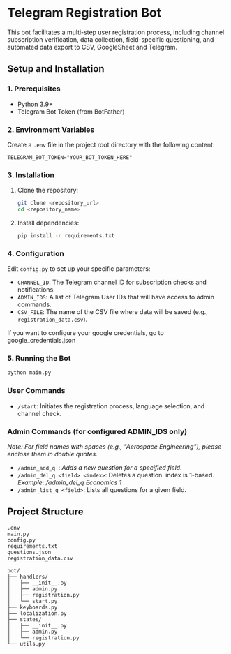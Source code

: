 # Telegram Registration Bot

This bot facilitates a multi-step user registration process, including channel subscription verification, data collection, field-specific questioning, and automated data export to CSV, GoogleSheet and Telegram.

## Setup and Installation

### 1. Prerequisites

-   Python 3.9+
-   Telegram Bot Token (from BotFather)

### 2. Environment Variables

Create a `.env` file in the project root directory with the following content:

```env
TELEGRAM_BOT_TOKEN="YOUR_BOT_TOKEN_HERE"
```

### 3. Installation

1.  Clone the repository:
    ```bash
    git clone <repository_url>
    cd <repository_name>
    ```
2.  Install dependencies:
    ```bash
    pip install -r requirements.txt
    ```

### 4. Configuration

Edit `config.py` to set up your specific parameters:

-   `CHANNEL_ID`: The Telegram channel ID for subscription checks and notifications.
-   `ADMIN_IDS`: A list of Telegram User IDs that will have access to admin commands.
-   `CSV_FILE`: The name of the CSV file where data will be saved (e.g., `registration_data.csv`).

If you want to configure your google credentials, go to google_credentials.json

### 5. Running the Bot

```bash
python main.py
```

### User Commands

-   `/start`: Initiates the registration process, language selection, and channel check.

### Admin Commands (for configured ADMIN_IDS only)

*Note: For field names with spaces (e.g., "Aerospace Engineering"), please enclose them in double quotes.* 

-   `/admin_add_q `: 
    *Adds a new question for a specified field.*
-   `/admin_del_q <field> <index>`: Deletes a question. index is 1-based.
    *Example: /admin_del_q Economics 1*
-   `/admin_list_q <field>`: Lists all questions for a given field.

## Project Structure

```
.env
main.py
config.py
requirements.txt
questions.json
registration_data.csv

bot/
├── handlers/
│   ├── __init__.py
│   ├── admin.py
│   ├── registration.py
│   └── start.py
├── keyboards.py
├── localization.py
├── states/
│   ├── __init__.py
│   ├── admin.py
│   └── registration.py
└── utils.py
```
